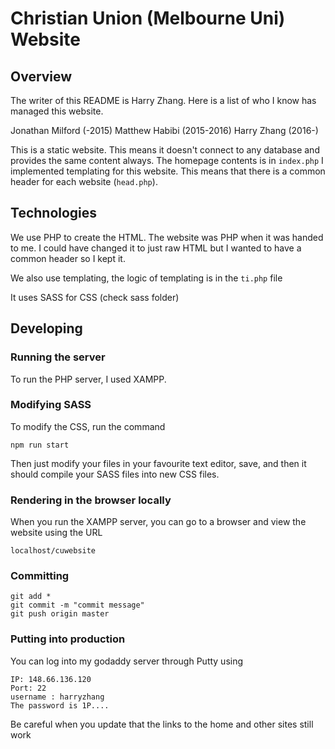 # Christian Union (Melbourne Uni) Website

## Overview
The writer of this README is Harry Zhang. Here is a list of who I know has managed this website.

Jonathan Milford (-2015)
Matthew Habibi (2015-2016)
Harry Zhang (2016-)

This is a static website. This means it doesn't connect to any database and provides the same content always.
The homepage contents is in `index.php`
I implemented templating for this website. This means that there is a common header for each website (`head.php`).

## Technologies
We use PHP to create the HTML. The website was PHP when it was handed to me. I could have changed it to just raw HTML but I wanted to have a common header so I kept it.

We also use templating, the logic of templating is in the `ti.php` file

It uses SASS for CSS (check sass folder)

## Developing
### Running the server
To run the PHP server, I used XAMPP.

### Modifying SASS
To modify the CSS, run the command
```
npm run start
```
Then just modify your files in your favourite text editor, save, and then it should compile your SASS files into new CSS files.




### Rendering in the browser locally
When you run the XAMPP server, you can go to a browser and view the website using the URL

```
localhost/cuwebsite
```

### Committing
```
git add *
git commit -m "commit message"
git push origin master
```
### Putting into production
You can log into my godaddy server through Putty using

```
IP: 148.66.136.120
Port: 22
username : harryzhang
The password is 1P....
```

Be careful when you update that the links to the home and other sites still work
